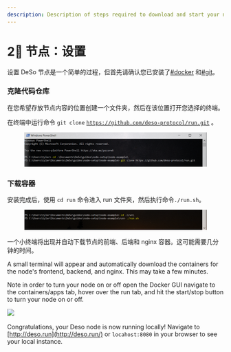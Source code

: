 ```yaml
---
description: Description of steps required to download and start your node
---
```


# 2⃣ 节点：设置

设置 DeSo 节点是一个简单的过程，但首先请确认您已安装了[#docker](requirements.md#docker "mention") 和[#git](requirements.md#git "mention")。

### 克隆代码仓库

在您希望存放节点内容的位置创建一个文件夹，然后在该位置打开您选择的终端。

在终端中运行命令 `git clone` [`https://github.com/deso-protocol/run.git`](https://github.com/deso-protocol/run.git) 。

<figure><img src="../../.gitbook/assets/image (13).png" alt=""><figcaption></figcaption></figure>

### 下载容器

安装完成后，使用 `cd run` 命令进入 run 文件夹，然后执行命令`./run.sh`。

<figure><img src="../../.gitbook/assets/image (12).png" alt=""><figcaption></figcaption></figure>

一个小终端将出现并自动下载节点的前端、后端和 nginx 容器。这可能需要几分钟的时间。

A small terminal will appear and automatically download the containers for the node's frontend, backend, and nginx. This may take a few minutes.

Note in order to turn your node on or off open the Docker GUI navigate to the containers/apps tab, hover over the run tab, and hit the start/stop button to turn your node on or off.

![](../.gitbook/assets/docker-toggle-container.PNG)

Congratulations, your Deso node is now running locally! Navigate to [http://deso.run](http://deso.run/) or `locahost:8080` in your browser to see your local instance.

